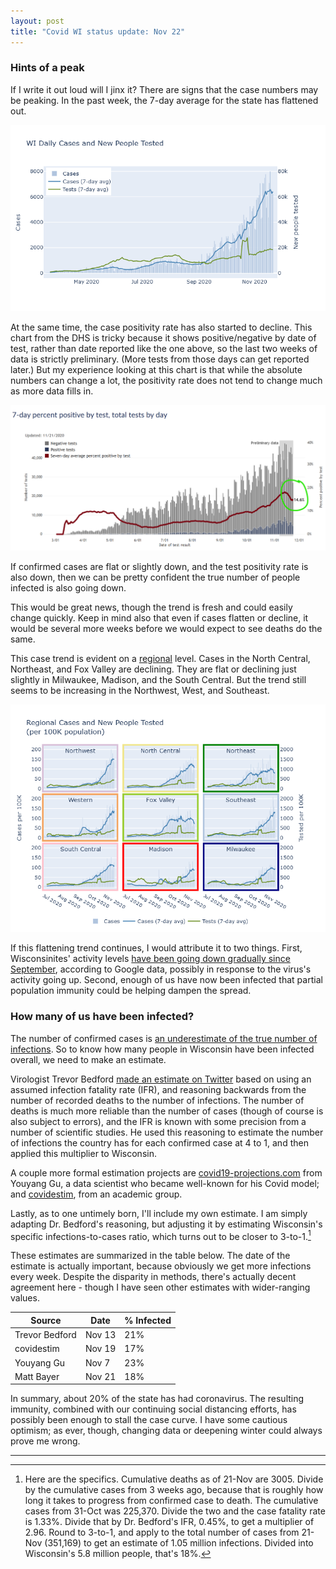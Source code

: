 ```yaml
---
layout: post
title: "Covid WI status update: Nov 22"
---
```


### Hints of a peak
If I write it out loud will I jinx it? There are signs that the case numbers may be peaking. In the past week, the 7-day average for the state has flattened out. 

![State plot](../assets/Cases-Tests-WI_2020-11-21.png)

At the same time, the case positivity rate has also started to decline. This chart from the DHS is tricky because it shows positive/negative by date of test, rather than date reported like the one above, so the last two weeks of data is strictly preliminary. (More tests from those days can get reported later.) But my experience looking at this chart is that while the absolute numbers can change a lot, the positivity rate does not tend to change much as more data fills in. 

![DHS positivity plot](../assets/PosRate-DHS_2020-11-21.png)

If confirmed cases are flat or slightly down, and the test positivity rate is also down, then we can be pretty confident the true number of people infected is also going down.

This would be great news, though the trend is fresh and could easily change quickly. Keep in mind also that even if cases flatten or decline, it would be several more weeks before we would expect to see deaths do the same.

This case trend is evident on a [regional](../dashboard-regional.md) level. Cases in the North Central, Northeast, and Fox Valley are declining. They are flat or declining just slightly in Milwaukee, Madison, and the South Central. But the trend still seems to be increasing in the Northwest, West, and Southeast.

![Regional plot](../assets/Cases-Tests-Regional_2020-11-21.png)

If this flattening trend continues, I would attribute it to two things. First, Wisconsinites' activity levels [have been going down gradually since September](2020-11-15-mobility.md), according to Google data, possibly in response to the virus's activity going up. Second, enough of us have now been infected that partial population immunity could be helping dampen the spread.

### How many of us have been infected?
The number of confirmed cases is [an underestimate of the true number of infections](2020-10-19-true-infections.md). So to know how many people in Wisconsin have been infected overall, we need to make an estimate.

Virologist Trevor Bedford [made an estimate on Twitter](https://twitter.com/trvrb/status/1327437385395699713) based on using an assumed infection fatality rate (IFR), and reasoning backwards from the number of recorded deaths to the number of infections. The number of deaths is much more reliable than the number of cases (though of course is also subject to errors), and the IFR is known with some precision from a number of scientific studies. He used this reasoning to estimate the number of infections the country has for each confirmed case at 4 to 1, and then applied this multiplier to Wisconsin.

A couple more formal estimation projects are [covid19-projections.com](https://covid19-projections.com/infections/us-wi) from Youyang Gu, a data scientist who became well-known for his Covid model; and [covidestim](https://covidestim.org/us/WI), from an academic group.

Lastly, as to one untimely born, I'll include my own estimate. I am simply adapting Dr. Bedford's reasoning, but adjusting it by estimating Wisconsin's specific infections-to-cases ratio, which turns out to be closer to 3-to-1.[^math]

These estimates are summarized in the table below. The date of the estimate is actually important, because obviously we get more infections every week. Despite the disparity in methods, there's actually decent agreement here - though I have seen other estimates with wider-ranging values. 

Source | Date | % Infected
------ | ---- | ----------
Trevor Bedford | Nov 13 | 21%
covidestim | Nov 19 | 17%
Youyang Gu | Nov 7  | 23%
Matt Bayer | Nov 21 | 18%

In summary, about 20% of the state has had coronavirus. The resulting immunity, combined with our continuing social distancing efforts, has possibly been enough to stall the case curve. I have some cautious optimism; as ever, though, changing data or deepening winter could always prove me wrong. 
 
----
[^math]: Here are the specifics. Cumulative deaths as of 21-Nov are 3005. Divide by the cumulative cases from 3 weeks ago, because that is roughly how long it takes to progress from confirmed case to death. The cumulative cases from 31-Oct was 225,370. Divide the two and the case fatality rate is 1.33%. Divide that by Dr. Bedford's IFR, 0.45%, to get a multiplier of 2.96. Round to 3-to-1, and apply to the total number of cases from 21-Nov (351,169) to get an estimate of 1.05 million infections. Divided into Wisconsin's 5.8 million people, that's 18%.
